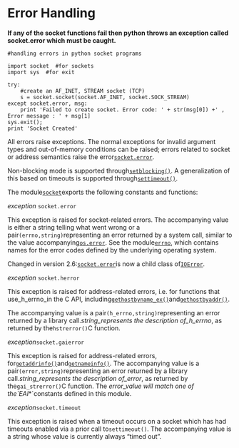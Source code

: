 # Error Handling

**If any of the socket functions fail then python throws an exception called socket.error which must be caught.**

```text
#handling errors in python socket programs

import socket  #for sockets
import sys  #for exit

try:
    #create an AF_INET, STREAM socket (TCP)
    s = socket.socket(socket.AF_INET, socket.SOCK_STREAM)
except socket.error, msg:
    print 'Failed to create socket. Error code: ' + str(msg[0]) +' , Error message : ' + msg[1]
sys.exit();
print 'Socket Created'
```

All errors raise exceptions. The normal exceptions for invalid argument types and out-of-memory conditions can be raised; errors related to socket or address semantics raise the error[`socket.error`](https://docs.python.org/2/library/socket.html?highlight=pton#socket.error).

Non-blocking mode is supported through[`setblocking()`](https://docs.python.org/2/library/socket.html?highlight=pton#socket.socket.setblocking). A generalization of this based on timeouts is supported through[`settimeout()`](https://docs.python.org/2/library/socket.html?highlight=pton#socket.socket.settimeout).

The module[`socket`](https://docs.python.org/2/library/socket.html?highlight=pton#module-socket)exports the following constants and functions:

_exception_ `socket.error`

This exception is raised for socket-related errors. The accompanying value is either a string telling what went wrong or a pair`(errno,string)`representing an error returned by a system call, similar to the value accompanying[`os.error`](https://docs.python.org/2/library/os.html#os.error). See the module[`errno`](https://docs.python.org/2/library/errno.html#module-errno), which contains names for the error codes defined by the underlying operating system.

Changed in version 2.6:[`socket.error`](https://docs.python.org/2/library/socket.html?highlight=pton#socket.error)is now a child class of[`IOError`](https://docs.python.org/2/library/exceptions.html#exceptions.IOError).

_exception_ `socket.herror`

This exception is raised for address-related errors, i.e. for functions that use\_h\_errno\_in the C API, including[`gethostbyname_ex()`](https://docs.python.org/2/library/socket.html?highlight=pton#socket.gethostbyname_ex)and[`gethostbyaddr()`](https://docs.python.org/2/library/socket.html?highlight=pton#socket.gethostbyaddr).

The accompanying value is a pair`(h_errno,string)`representing an error returned by a library call._string\_represents the description of\_h\_errno_, as returned by the`hstrerror()`C function.

_exception_`socket.gaierror`

This exception is raised for address-related errors, for[`getaddrinfo()`](https://docs.python.org/2/library/socket.html?highlight=pton#socket.getaddrinfo)and[`getnameinfo()`](https://docs.python.org/2/library/socket.html?highlight=pton#socket.getnameinfo). The accompanying value is a pair`(error,string)`representing an error returned by a library call._string\_represents the description of\_error_, as returned by the`gai_strerror()`C function. The  _error\_value will match one of the\`EAI_\*\`constants defined in this module.

_exception_`socket.timeout`

This exception is raised when a timeout occurs on a socket which has had timeouts enabled via a prior call to`settimeout()`. The accompanying value is a string whose value is currently always “timed out”.

